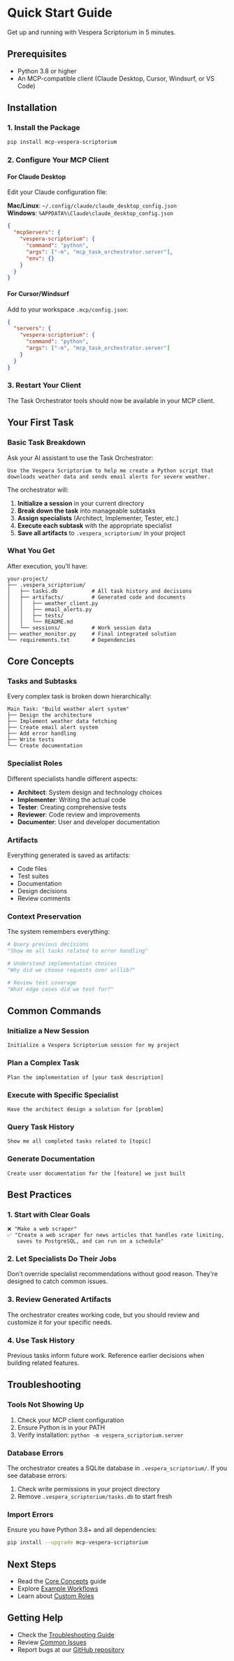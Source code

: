 # Quick Start Guide

Get up and running with Vespera Scriptorium in 5 minutes.

## Prerequisites

- Python 3.8 or higher
- An MCP-compatible client (Claude Desktop, Cursor, Windsurf, or VS Code)

## Installation

### 1. Install the Package

```bash
pip install mcp-vespera-scriptorium
```

### 2. Configure Your MCP Client

#### For Claude Desktop

Edit your Claude configuration file:

**Mac/Linux**: `~/.config/claude/claude_desktop_config.json`  
**Windows**: `%APPDATA%\Claude\claude_desktop_config.json`

```json
{
  "mcpServers": {
    "vespera-scriptorium": {
      "command": "python",
      "args": ["-m", "mcp_task_orchestrator.server"],
      "env": {}
    }
  }
}
```

#### For Cursor/Windsurf

Add to your workspace `.mcp/config.json`:

```json
{
  "servers": {
    "vespera-scriptorium": {
      "command": "python",
      "args": ["-m", "mcp_task_orchestrator.server"]
    }
  }
}
```

### 3. Restart Your Client

The Task Orchestrator tools should now be available in your MCP client.

## Your First Task

### Basic Task Breakdown

Ask your AI assistant to use the Task Orchestrator:

```
Use the Vespera Scriptorium to help me create a Python script that 
downloads weather data and sends email alerts for severe weather.
```

The orchestrator will:

1. **Initialize a session** in your current directory
2. **Break down the task** into manageable subtasks
3. **Assign specialists** (Architect, Implementer, Tester, etc.)
4. **Execute each subtask** with the appropriate specialist
5. **Save all artifacts** to `.vespera_scriptorium/` in your project

### What You Get

After execution, you'll have:

```
your-project/
├── .vespera_scriptorium/
│   ├── tasks.db           # All task history and decisions
│   ├── artifacts/         # Generated code and documents
│   │   ├── weather_client.py
│   │   ├── email_alerts.py
│   │   ├── tests/
│   │   └── README.md
│   └── sessions/          # Work session data
├── weather_monitor.py     # Final integrated solution
└── requirements.txt       # Dependencies
```

## Core Concepts

### Tasks and Subtasks

Every complex task is broken down hierarchically:

```
Main Task: "Build weather alert system"
├── Design the architecture
├── Implement weather data fetching
├── Create email alert system
├── Add error handling
├── Write tests
└── Create documentation
```

### Specialist Roles

Different specialists handle different aspects:

- **Architect**: System design and technology choices
- **Implementer**: Writing the actual code
- **Tester**: Creating comprehensive tests
- **Reviewer**: Code review and improvements
- **Documenter**: User and developer documentation

### Artifacts

Everything generated is saved as artifacts:

- Code files
- Test suites
- Documentation
- Design decisions
- Review comments

### Context Preservation

The system remembers everything:

```python
# Query previous decisions
"Show me all tasks related to error handling"

# Understand implementation choices  
"Why did we choose requests over urllib?"

# Review test coverage
"What edge cases did we test for?"
```

## Common Commands

### Initialize a New Session
```
Initialize a Vespera Scriptorium session for my project
```

### Plan a Complex Task
```
Plan the implementation of [your task description]
```

### Execute with Specific Specialist
```
Have the architect design a solution for [problem]
```

### Query Task History
```
Show me all completed tasks related to [topic]
```

### Generate Documentation
```
Create user documentation for the [feature] we just built
```

## Best Practices

### 1. Start with Clear Goals

```
❌ "Make a web scraper"
✅ "Create a web scraper for news articles that handles rate limiting, 
   saves to PostgreSQL, and can run on a schedule"
```

### 2. Let Specialists Do Their Jobs

Don't override specialist recommendations without good reason. They're designed to catch common issues.

### 3. Review Generated Artifacts

The orchestrator creates working code, but you should review and customize it for your specific needs.

### 4. Use Task History

Previous tasks inform future work. Reference earlier decisions when building related features.

## Troubleshooting

### Tools Not Showing Up

1. Check your MCP client configuration
2. Ensure Python is in your PATH
3. Verify installation: `python -m vespera_scriptorium.server`

### Database Errors

The orchestrator creates a SQLite database in `.vespera_scriptorium/`. If you see database errors:

1. Check write permissions in your project directory
2. Remove `.vespera_scriptorium/tasks.db` to start fresh

### Import Errors

Ensure you have Python 3.8+ and all dependencies:

```bash
pip install --upgrade mcp-vespera-scriptorium
```

## Next Steps

- Read the [Core Concepts](../users/guides/core-concepts.md) guide
- Explore [Example Workflows](../users/guides/intermediate/examples/)
- Learn about [Custom Roles](../users/guides/advanced/custom-roles.md)

## Getting Help

- Check the [Troubleshooting Guide](../users/troubleshooting/README.md)
- Review [Common Issues](../users/troubleshooting/common-issues/)
- Report bugs at our [GitHub repository](https://github.com/EchoingVesper/mcp-vespera-scriptorium/issues)